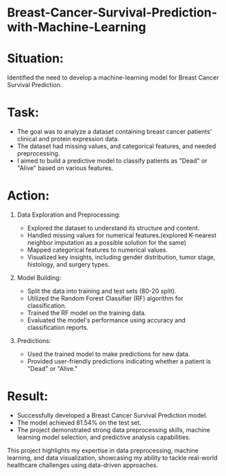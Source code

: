 # Breast-Cancer-Survival-Prediction-with-Machine-Learning

# Situation:
Identified the need to develop a machine-learning model for Breast Cancer Survival Prediction.

# Task:
- The goal was to analyze a dataset containing breast cancer patients' clinical and protein expression data.
- The dataset had missing values, and categorical features, and needed preprocessing.
- I aimed to build a predictive model to classify patients as "Dead" or "Alive" based on various features.

# Action:
1. Data Exploration and Preprocessing:
   - Explored the dataset to understand its structure and content.
   - Handled missing values for numerical features.(explored K-nearest neighbor imputation as a possible solution for the same)
   - Mapped categorical features to numerical values.
   - Visualized key insights, including gender distribution, tumor stage, histology, and surgery types.

2. Model Building:
   - Split the data into training and test sets (80-20 split).
   - Utilized the Random Forest Classifier (RF) algorithm for classification.
   - Trained the RF model on the training data.
   - Evaluated the model's performance using accuracy and classification reports.

3. Predictions:
   - Used the trained model to make predictions for new data.
   - Provided user-friendly predictions indicating whether a patient is "Dead" or "Alive."

# Result:
- Successfully developed a Breast Cancer Survival Prediction model.
- The model achieved 81.54% on the test set.
- The project demonstrated strong data preprocessing skills, machine learning model selection, and predictive analysis capabilities.

This project highlights my expertise in data preprocessing, machine learning, and data visualization, showcasing my ability to tackle real-world healthcare challenges using data-driven approaches.
